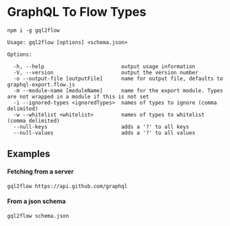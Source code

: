 # GraphQL To Flow Types

```shell
npm i -g gql2flow
```


```
Usage: gql2flow [options] <schema.json>

Options:

  -h, --help                         output usage information
  -V, --version                      output the version number
  -o --output-file [outputFile]      name for output file, defaults to graphql-export.flow.js
  -m --module-name [moduleName]      name for the export module. Types are not wrapped in a module if this is not set
  -i --ignored-types <ignoredTypes>  names of types to ignore (comma delimited)
  -w --whitelist <whitelist>         names of types to whitelist (comma delimited)
  --null-keys                        adds a '?' to all keys
  --null-values                      adds a '?' to all values
```

## Examples

#### Fetching from a server
```shell
gql2flow https://api.github.com/graphql
```

#### From a json schema
```shell
gql2flow schema.json
```
